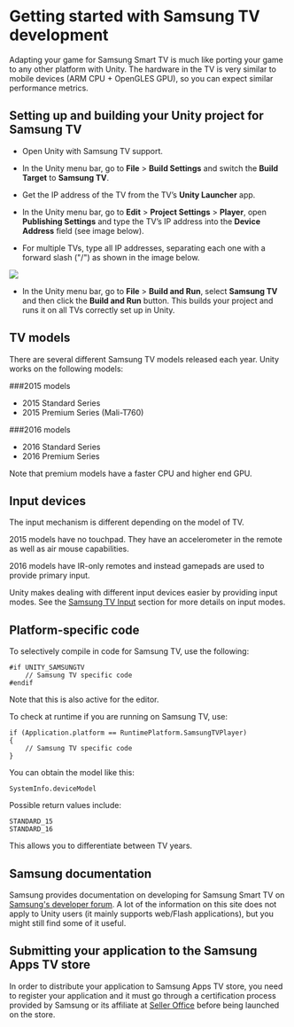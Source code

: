 # Getting started with Samsung TV development

Adapting your game for Samsung Smart TV is much like porting your game to any other platform with Unity. The hardware in the TV is very similar to mobile devices (ARM CPU + OpenGLES GPU), so you can expect similar performance metrics.

## Setting up and building your Unity project for Samsung TV

* Open Unity with Samsung TV support.

* In the Unity menu bar, go to __File__ > __Build Settings__ and switch the __Build Target__ to __Samsung TV__.

* Get the IP address of the TV from the TV’s __Unity Launcher__ app.

* In the Unity menu bar, go to __Edit__ > __Project Settings__ > __Player__, open __Publishing Settings__ and type the TV’s IP address into the __Device Address__ field (see image below).

* For multiple TVs, type all IP addresses, separating each one with a forward slash ("/") as shown in the image below.

![](../uploads/Main/samsungtv-gettingstarted-setuptv.png)

* In the Unity menu bar, go to __File__ > __Build and Run__, select __Samsung TV__ and then click the __Build and Run__ button. This builds your project and runs it on all TVs correctly set up in Unity.


## TV models

There are several different Samsung TV models released each year. Unity works on the following models:

###2015 models

* 2015 Standard Series
* 2015 Premium Series (Mali-T760)

###2016 models

* 2016 Standard Series
* 2016 Premium Series

Note that premium models have a faster CPU and higher end GPU.

## Input devices

The input mechanism is different depending on the model of TV.

2015 models have no touchpad. They have an accelerometer in the remote as well as air mouse capabilities.

2016 models have IR-only remotes and instead gamepads are used to provide primary input.

Unity makes dealing with different input devices easier by providing input modes. See the [Samsung TV Input](samsungtv-input) section for more details on input modes.

## Platform-specific code

To selectively compile in code for Samsung TV, use the following:

```
#if UNITY_SAMSUNGTV
    // Samsung TV specific code
#endif
```

Note that this is also active for the editor.

To check at runtime if you are running on Samsung TV, use:

```
if (Application.platform == RuntimePlatform.SamsungTVPlayer)
{
    // Samsung TV specific code
}
```

You can obtain the model like this:

```
SystemInfo.deviceModel
```

Possible return values include:

```
STANDARD_15
STANDARD_16
```

This allows you to differentiate between TV years.

## Samsung documentation

Samsung provides documentation on developing for Samsung Smart TV on [Samsung's developer forum](http://www.samsungdforum.com/). A lot of the information on this site does not apply to Unity users (it mainly supports web/Flash applications), but you might still find some of it useful.

## Submitting your application to the Samsung Apps TV store

In order to distribute your application to Samsung Apps TV store, you need to register your application and it must go through a certification process provided by Samsung or its affiliate at [Seller Office](http://seller.samsungapps.com/) before being launched on the store.


